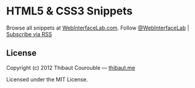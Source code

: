 # HTML5 & CSS3 Snippets

Browse all snippets at [WebInterfaceLab.com](http://www.webinterfacelab.com).
Follow [@WebInterfaceLab](http://twitter.com/WebInterfaceLab) | [Subscribe via RSS](http://feeds.feedburner.com/WebInterfaceLab)

## License

Copyright (c) 2012 Thibaut Courouble — [thibaut.me](http://thibaut.me)

Licensed under the MIT License.